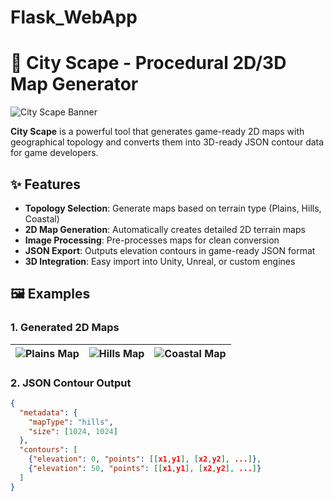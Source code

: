 # Flask_WebApp
# 🌆 City Scape - Procedural 2D/3D Map Generator

![City Scape Banner](github.com/kshitijdalvi4/Flask_CityMaps/blob/main/Generated_City.jpg)

**City Scape** is a powerful tool that generates game-ready 2D maps with geographical topology and converts them into 3D-ready JSON contour data for game developers.

## ✨ Features

- **Topology Selection**: Generate maps based on terrain type (Plains, Hills, Coastal)
- **2D Map Generation**: Automatically creates detailed 2D terrain maps
- **Image Processing**: Pre-processes maps for clean conversion
- **JSON Export**: Outputs elevation contours in game-ready JSON format
- **3D Integration**: Easy import into Unity, Unreal, or custom engines

## 🖼️ Examples

### 1. Generated 2D Maps
![Plains Map](image-url/plains.png) | ![Hills Map](image-url/hills.png) | ![Coastal Map](image-url/coastal.png)
---|---|---

### 2. JSON Contour Output
```json
{
  "metadata": {
    "mapType": "hills",
    "size": [1024, 1024]
  },
  "contours": [
    {"elevation": 0, "points": [[x1,y1], [x2,y2], ...]},
    {"elevation": 50, "points": [[x1,y1], [x2,y2], ...]}
  ]
}
